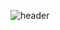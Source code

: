 ![header](https://capsule-render.vercel.app/api?type=cylinder&height=200&text=Hello!&desc=🍀soojeong's%20github🍀&reversal=true&fontSize=80&animation=twinkling&FontAlignY=center&descAlignY=80&color=gradient&customColorList=23&fontColor=ffffff)

